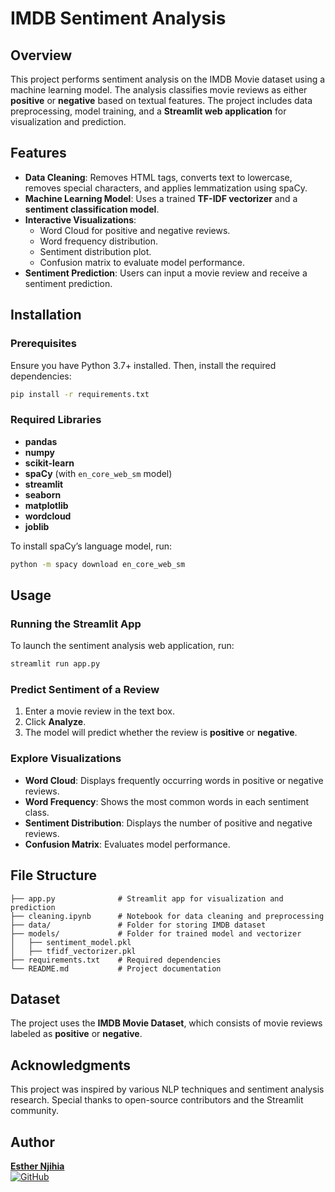 # IMDB Sentiment Analysis

## Overview
This project performs sentiment analysis on the IMDB Movie dataset using a machine learning model. The analysis classifies movie reviews as either **positive** or **negative** based on textual features. The project includes data preprocessing, model training, and a **Streamlit web application** for visualization and prediction.

## Features
- **Data Cleaning**: Removes HTML tags, converts text to lowercase, removes special characters, and applies lemmatization using spaCy.
- **Machine Learning Model**: Uses a trained **TF-IDF vectorizer** and a **sentiment classification model**.
- **Interactive Visualizations**:
  - Word Cloud for positive and negative reviews.
  - Word frequency distribution.
  - Sentiment distribution plot.
  - Confusion matrix to evaluate model performance.
- **Sentiment Prediction**: Users can input a movie review and receive a sentiment prediction.

## Installation
### Prerequisites
Ensure you have Python 3.7+ installed. Then, install the required dependencies:

```bash
pip install -r requirements.txt
```

### Required Libraries
- **pandas**
- **numpy**
- **scikit-learn**
- **spaCy** (with `en_core_web_sm` model)
- **streamlit**
- **seaborn**
- **matplotlib**
- **wordcloud**
- **joblib**

To install spaCy’s language model, run:
```bash
python -m spacy download en_core_web_sm
```

## Usage
### Running the Streamlit App
To launch the sentiment analysis web application, run:
```bash
streamlit run app.py
```

### Predict Sentiment of a Review
1. Enter a movie review in the text box.
2. Click **Analyze**.
3. The model will predict whether the review is **positive** or **negative**.

### Explore Visualizations
- **Word Cloud**: Displays frequently occurring words in positive or negative reviews.
- **Word Frequency**: Shows the most common words in each sentiment class.
- **Sentiment Distribution**: Displays the number of positive and negative reviews.
- **Confusion Matrix**: Evaluates model performance.

## File Structure
```plaintext
├── app.py              # Streamlit app for visualization and prediction
├── cleaning.ipynb      # Notebook for data cleaning and preprocessing
├── data/               # Folder for storing IMDB dataset
├── models/             # Folder for trained model and vectorizer
│   ├── sentiment_model.pkl
│   ├── tfidf_vectorizer.pkl
├── requirements.txt    # Required dependencies
└── README.md           # Project documentation
```

## Dataset
The project uses the **IMDB Movie Dataset**, which consists of movie reviews labeled as **positive** or **negative**.

## Acknowledgments
This project was inspired by various NLP techniques and sentiment analysis research. Special thanks to open-source contributors and the Streamlit community.

## Author
**[Esther Njihia](https://github.com/EstherNjihia)**  
[![GitHub](https://img.shields.io/badge/GitHub-Repo-blue?logo=github)](https://github.com/EstherNjihia/IMDB_sentiment_Analysis)

